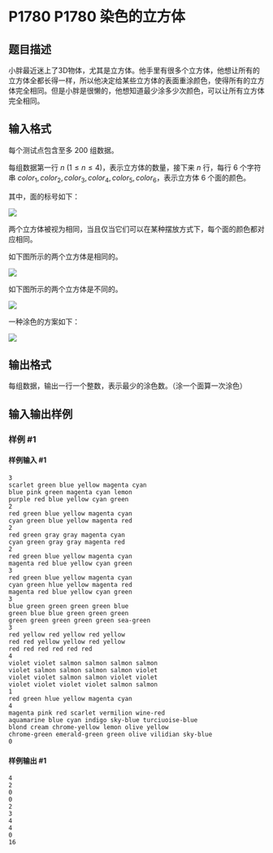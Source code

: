 # P1780 P1780 染色的立方体

## 题目描述

小胖最近迷上了3D物体，尤其是立方体。他手里有很多个立方体，他想让所有的立方体全都长得一样，所以他决定给某些立方体的表面重涂颜色，使得所有的立方体完全相同。但是小胖是很懒的，他想知道最少涂多少次颜色，可以让所有立方体完全相同。


## 输入格式

每个测试点包含至多 $200$ 组数据。

每组数据第一行 $n\ (1≤n≤4)$，表示立方体的数量，接下来 $n$ 行，每行 $6$ 个字符串 $\mathit{color}_1,\allowbreak\mathit{color}_2,\allowbreak\mathit{color}_3,\allowbreak\mathit{color}_4,\allowbreak\mathit{color}_5,\allowbreak\mathit{color}_6$，表示立方体 $6$ 个面的颜色。

其中，面的标号如下：

![](https://cdn.luogu.com.cn/upload/image_hosting/xlfu6oe0.png)

两个立方体被视为相同，当且仅当它们可以在某种摆放方式下，每个面的颜色都对应相同。

如下图所示的两个立方体是相同的。

![](https://cdn.luogu.com.cn/upload/image_hosting/equmi6mp.png)

如下图所示的两个立方体是不同的。

![](https://cdn.luogu.com.cn/upload/image_hosting/jqp05oyq.png)

一种涂色的方案如下：
 
![](https://cdn.luogu.com.cn/upload/image_hosting/mewvgalo.png)


## 输出格式

每组数据，输出一行一个整数，表示最少的涂色数。（涂一个面算一次涂色）


## 输入输出样例

### 样例 #1

#### 样例输入 #1

```
3
scarlet green blue yellow magenta cyan
blue pink green magenta cyan lemon
purple red blue yellow cyan green
2
red green blue yellow magenta cyan
cyan green blue yellow magenta red
2
red green gray gray magenta cyan
cyan green gray gray magenta red
2
red green blue yellow magenta cyan
magenta red blue yellow cyan green
3
red green blue yellow magenta cyan
cyan green hlue yellow magenta red
magenta red blue yellow cyan green
3
blue green green green green blue
green blue blue green green green
green green green green green sea-green
3
red yellow red yellow red yellow
red red yellow yellow red yellow
red red red red red red
4
violet violet salmon salmon salmon salmon
violet salmon salmon salmon salmon violet
violet violet salmon salmon violet violet
violet violet violet violet salmon salmon
1
red green hlue yellow magenta cyan
4
magenta pink red scarlet vermilion wine-red
aquamarine blue cyan indigo sky-blue turciuoise-blue
blond cream chrome-yellow lemon olive yellow
chrome-green emerald-green green olive vilidian sky-blue
0
```

#### 样例输出 #1

```
4
2
0
0
2
3
4
4
0
16
```
